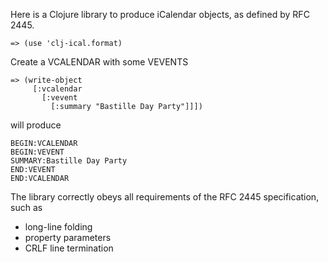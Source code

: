 Here is a Clojure library to produce iCalendar objects, as defined by
RFC 2445.

    => (use 'clj-ical.format)

Create a VCALENDAR with some VEVENTS

    => (write-object 
         [:vcalendar 
           [:vevent 
             [:summary "Bastille Day Party"]]])

will produce

    BEGIN:VCALENDAR
    BEGIN:VEVENT
    SUMMARY:Bastille Day Party
    END:VEVENT
    END:VCALENDAR

The library correctly obeys all requirements of the RFC 2445
specification, such as 

* long-line folding
* property parameters
* CRLF line termination


